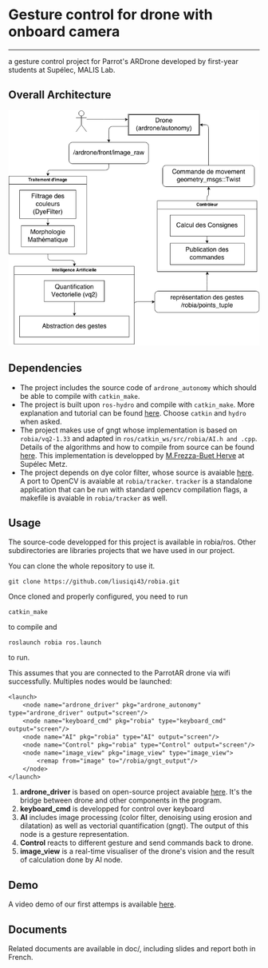 # Gesture control for drone with onboard camera 
-----------

a gesture control project for Parrot's ARDrone developed by first-year students at Supélec, MALIS Lab.

## Overall Architecture

![image](doc/robia_structure.png)

## Dependencies
* The project includes the source code of `ardrone_autonomy` which should be able to compile with `catkin_make`. 
* The project is built upon `ros-hydro` and compile with `catkin_make`. More explanation and tutorial can be found [here](http://wiki.ros.org/ROS/Tutorials). Choose `catkin` and `hydro` when asked.
* The project makes use of gngt whose implementation is based on `robia/vq2-1.33` and adapted in `ros/catkin_ws/src/robia/AI.h and .cpp`. Details of the algorithms and how to compile from source can be found [here](http://malis.metz.supelec.fr/spip.php?article182). This implementation is developped by [M.Frezza-Buet Herve](http://www.metz.supelec.fr/metz/personnel/frezza/) at Supélec Metz.
* The project depends on dye color filter, whose source is avaiable [here](http://malis.metz.supelec.fr/spip.php?rubrique21). A port to OpenCV is avaiable at `robia/tracker`. `tracker` is a standalone application that can be run with standard opencv compilation flags, a makefile is avaiable in `robia/tracker` as well. 

## Usage
The source-code developped for this project is available in robia/ros. Other subdirectories are libraries projects that we have used in our project. 

You can clone the whole repository to use it.

	git clone https://github.com/liusiqi43/robia.git
	
Once cloned and properly configured, you need to run 

	catkin_make
	
to compile and

	roslaunch robia ros.launch
	
to run. 

This assumes that you are connected to the ParrotAR drone via wifi successfully. Multiples nodes would be launched: 

	<launch>
		<node name="ardrone_driver" pkg="ardrone_autonomy" type="ardrone_driver" output="screen"/>
		<node name="keyboard_cmd" pkg="robia" type="keyboard_cmd" output="screen"/>
		<node name="AI" pkg="robia" type="AI" output="screen"/>
		<node name="Control" pkg="robia" type="Control" output="screen"/>
		<node name="image_view" pkg="image_view" type="image_view">
			<remap from="image" to="/robia/gngt_output"/>
		</node>
	</launch>
	

1. **ardrone_driver** is based on open-source project avaiable [here](https://github.com/AutonomyLab/ardrone_autonomy). It's the bridge between drone and other components in the program. 
2. **keyboard_cmd** is developped for control over keyboard
3. **AI** includes image processing (color filter, denoising using erosion and dilatation) as well as vectorial quantification (gngt). The output of this node is a gesture representation. 
4. **Control** reacts to different gesture and send commands back to drone. 
5. **image_view** is a real-time visualiser of the drone's vision and the result of calculation done by AI node.


## Demo
A video demo of our first attemps is available [here](https://www.youtube.com/watch?v=uqZO2VXokQA). 

## Documents
Related documents are available in doc/, including slides and report both in French. 